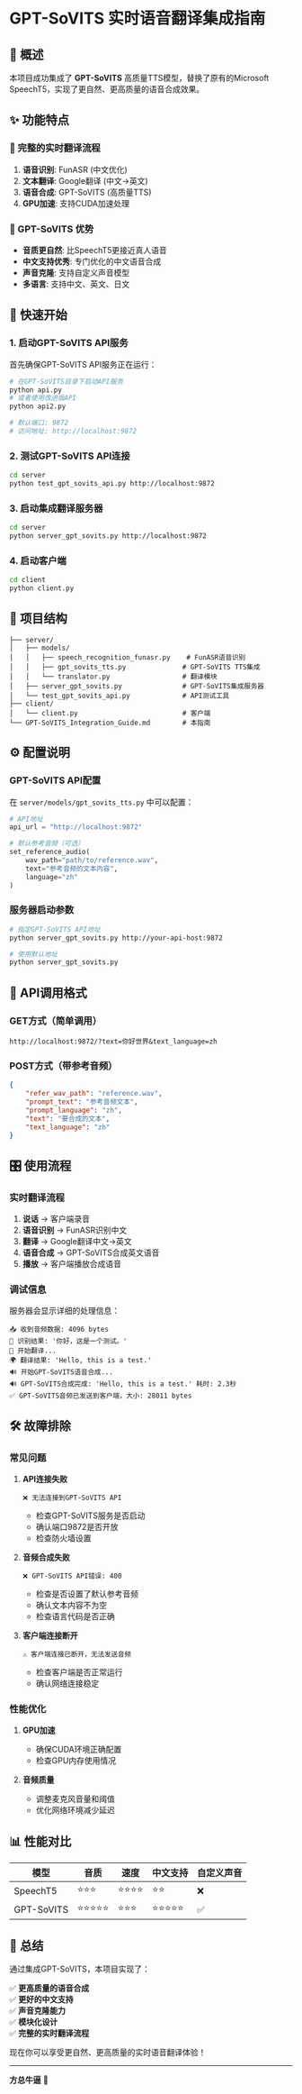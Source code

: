 # GPT-SoVITS 实时语音翻译集成指南

## 🎯 概述

本项目成功集成了 **GPT-SoVITS** 高质量TTS模型，替换了原有的Microsoft SpeechT5，实现了更自然、更高质量的语音合成效果。

## ✨ 功能特点

### 🔄 完整的实时翻译流程
1. **语音识别**: FunASR (中文优化) 
2. **文本翻译**: Google翻译 (中文→英文)
3. **语音合成**: GPT-SoVITS (高质量TTS)
4. **GPU加速**: 支持CUDA加速处理

### 🎵 GPT-SoVITS 优势
- **音质更自然**: 比SpeechT5更接近真人语音
- **中文支持优秀**: 专门优化的中文语音合成
- **声音克隆**: 支持自定义声音模型
- **多语言**: 支持中文、英文、日文

## 🚀 快速开始

### 1. 启动GPT-SoVITS API服务

首先确保GPT-SoVITS API服务正在运行：

```bash
# 在GPT-SoVITS目录下启动API服务
python api.py
# 或者使用改进版API
python api2.py

# 默认端口: 9872
# 访问地址: http://localhost:9872
```

### 2. 测试GPT-SoVITS API连接

```bash
cd server
python test_gpt_sovits_api.py http://localhost:9872
```

### 3. 启动集成翻译服务器

```bash
cd server
python server_gpt_sovits.py http://localhost:9872
```

### 4. 启动客户端

```bash
cd client
python client.py
```

## 📁 项目结构

```
├── server/
│   ├── models/
│   │   ├── speech_recognition_funasr.py    # FunASR语音识别
│   │   ├── gpt_sovits_tts.py              # GPT-SoVITS TTS集成
│   │   └── translator.py                  # 翻译模块
│   ├── server_gpt_sovits.py               # GPT-SoVITS集成服务器
│   └── test_gpt_sovits_api.py             # API测试工具
├── client/
│   └── client.py                          # 客户端
└── GPT-SoVITS_Integration_Guide.md        # 本指南
```

## ⚙️ 配置说明

### GPT-SoVITS API配置

在 `server/models/gpt_sovits_tts.py` 中可以配置：

```python
# API地址
api_url = "http://localhost:9872"

# 默认参考音频（可选）
set_reference_audio(
    wav_path="path/to/reference.wav",
    text="参考音频的文本内容", 
    language="zh"
)
```

### 服务器启动参数

```bash
# 指定GPT-SoVITS API地址
python server_gpt_sovits.py http://your-api-host:9872

# 使用默认地址
python server_gpt_sovits.py
```

## 🔧 API调用格式

### GET方式（简单调用）
```
http://localhost:9872/?text=你好世界&text_language=zh
```

### POST方式（带参考音频）
```json
{
    "refer_wav_path": "reference.wav",
    "prompt_text": "参考音频文本",
    "prompt_language": "zh", 
    "text": "要合成的文本",
    "text_language": "zh"
}
```

## 🎛️ 使用流程

### 实时翻译流程

1. **说话** → 客户端录音
2. **语音识别** → FunASR识别中文
3. **翻译** → Google翻译中文→英文  
4. **语音合成** → GPT-SoVITS合成英文语音
5. **播放** → 客户端播放合成语音

### 调试信息

服务器会显示详细的处理信息：

```
📥 收到音频数据: 4096 bytes
🎤 识别结果: '你好，这是一个测试。'
🔄 开始翻译...
🌍 翻译结果: 'Hello, this is a test.'
🔊 开始GPT-SoVITS语音合成...
🔊 GPT-SoVITS合成完成: 'Hello, this is a test.' 耗时: 2.3秒
✅ GPT-SoVITS音频已发送到客户端，大小: 28011 bytes
```

## 🛠️ 故障排除

### 常见问题

1. **API连接失败**
   ```
   ❌ 无法连接到GPT-SoVITS API
   ```
   - 检查GPT-SoVITS服务是否启动
   - 确认端口9872是否开放
   - 检查防火墙设置

2. **音频合成失败**
   ```
   ❌ GPT-SoVITS API错误: 400
   ```
   - 检查是否设置了默认参考音频
   - 确认文本内容不为空
   - 检查语言代码是否正确

3. **客户端连接断开**
   ```
   ⚠️ 客户端连接已断开，无法发送音频
   ```
   - 检查客户端是否正常运行
   - 确认网络连接稳定

### 性能优化

1. **GPU加速**
   - 确保CUDA环境正确配置
   - 检查GPU内存使用情况

2. **音频质量**
   - 调整麦克风音量和阈值
   - 优化网络环境减少延迟

## 📊 性能对比

| 模型 | 音质 | 速度 | 中文支持 | 自定义声音 |
|------|------|------|----------|------------|
| SpeechT5 | ⭐⭐⭐ | ⭐⭐⭐⭐ | ⭐⭐ | ❌ |
| GPT-SoVITS | ⭐⭐⭐⭐⭐ | ⭐⭐⭐ | ⭐⭐⭐⭐⭐ | ✅ |

## 🎉 总结

通过集成GPT-SoVITS，本项目实现了：

✅ **更高质量的语音合成**  
✅ **更好的中文支持**  
✅ **声音克隆能力**  
✅ **模块化设计**  
✅ **完整的实时翻译流程**  

现在你可以享受更自然、更高质量的实时语音翻译体验！

---

**方总牛逼** 🚀 